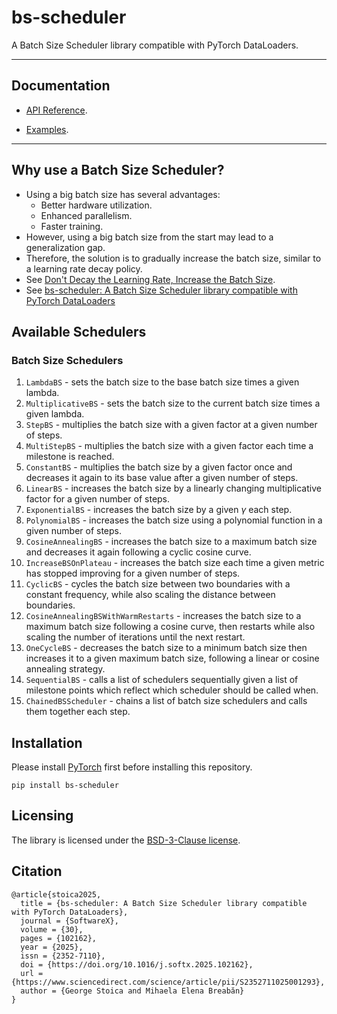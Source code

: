 # bs-scheduler

A Batch Size Scheduler library compatible with PyTorch DataLoaders.

*** 

## Documentation

* [API Reference](https://ancestor-mithril.github.io/bs-scheduler).

* [Examples](https://ancestor-mithril.github.io/bs-scheduler/tutorials).

<!--For Release Notes, see TODO. -->

***

## Why use a Batch Size Scheduler?

* Using a big batch size has several advantages:
  * Better hardware utilization.
  * Enhanced parallelism.
  * Faster training.
* However, using a big batch size from the start may lead to a generalization gap.
* Therefore, the solution is to gradually increase the batch size, similar to a learning rate decay policy.
* See [Don't Decay the Learning Rate, Increase the Batch Size](https://arxiv.org/abs/1711.00489).
* See [bs-scheduler: A Batch Size Scheduler library compatible with PyTorch DataLoaders](https://www.sciencedirect.com/science/article/pii/S2352711025001293)


## Available Schedulers

### Batch Size Schedulers

1. `LambdaBS` - sets the batch size to the base batch size times a given lambda.
2. `MultiplicativeBS` - sets the batch size to the current batch size times a given lambda.
3. `StepBS` - multiplies the batch size with a given factor at a given number of steps.
4. `MultiStepBS` - multiplies the batch size with a given factor each time a milestone is reached.
5. `ConstantBS` - multiplies the batch size by a given factor once and decreases it again to its base value after a
   given number of steps.
6. `LinearBS` - increases the batch size by a linearly changing multiplicative factor for a given number of steps.
7. `ExponentialBS` - increases the batch size by a given $\gamma$ each step.
8. `PolynomialBS` - increases the batch size using a polynomial function in a given number of steps.
9. `CosineAnnealingBS` - increases the batch size to a maximum batch size and decreases it again following a cyclic
   cosine curve.
10. `IncreaseBSOnPlateau` - increases the batch size each time a given metric has stopped improving for a given number
    of steps.
11. `CyclicBS` - cycles the batch size between two boundaries with a constant frequency, while also scaling the
    distance between boundaries.
12. `CosineAnnealingBSWithWarmRestarts` - increases the batch size to a maximum batch size following a cosine curve,
    then restarts while also scaling the number of iterations until the next restart.
13. `OneCycleBS` - decreases the batch size to a minimum batch size then increases it to a given maximum batch size,
    following a linear or cosine annealing strategy.
14. `SequentialBS` - calls a list of schedulers sequentially given a list of milestone points which reflect which
    scheduler should be called when.
15. `ChainedBSScheduler` - chains a list of batch size schedulers and calls them together each step.

<!--

## Quick Start

TODO.

-->

## Installation

Please install [PyTorch](https://github.com/pytorch/pytorch) first before installing this repository.

```
pip install bs-scheduler
```

## Licensing

The library is licensed under the [BSD-3-Clause license](LICENSE).

## Citation

```
@article{stoica2025,
  title = {bs-scheduler: A Batch Size Scheduler library compatible with PyTorch DataLoaders},
  journal = {SoftwareX},
  volume = {30},
  pages = {102162},
  year = {2025},
  issn = {2352-7110},
  doi = {https://doi.org/10.1016/j.softx.2025.102162},
  url = {https://www.sciencedirect.com/science/article/pii/S2352711025001293},
  author = {George Stoica and Mihaela Elena Breabăn}
}
```

